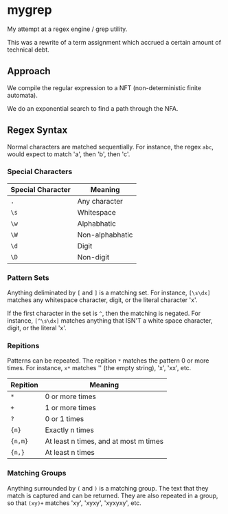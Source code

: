 # mygrep
My attempt at a regex engine / grep utility.

This was a rewrite of a term assignment which accrued a certain amount of technical debt.

## Approach

We compile the regular expression to a NFT (non-deterministic finite automata).

We do an exponential search to find a path through the NFA.

## Regex Syntax

Normal characters are matched sequentially.
For instance, the regex `abc`, would expect to match 'a', then 'b', then 'c'.

### Special Characters

| Special Character | Meaning                    |
|-------------------|----------------------------|
| `.`               | Any character              |
| `\s`              | Whitespace                 |
| `\w`              | Alphabhatic                |
| `\W`              | Non-alphabhatic            |
| `\d`              | Digit                      |
| `\D`              | Non-digit                  |


### Pattern Sets

Anything deliminated by `[` and `]` is a matching set.
For instance, `[\s\dx]` matches any whitespace character, digit, or the literal character 'x'.

If the first character in the set is `^`, then the matching is negated.
For instance, `[^\s\dx]` matches anything that ISN'T a white space character, digit, or the literal 'x'.

### Repitions

Patterns can be repeated.
The repition `*` matches the pattern 0 or more times.
For instance, `x*` matches '' (the empty string), 'x', 'xx', etc.

| Repition    | Meaning                               |
|-------------|---------------------------------------|
| `*`         | 0 or more times                       |
| `+`         | 1 or more times                       |
| `?`         | 0 or 1 times                          |
| `{n}`       | Exactly n times                       |
| `{n,m}`     | At least n times, and at most m times |
| `{n,}`      | At least n times                      |

### Matching Groups

Anything surrounded by `(` and `)` is a matching group.
The text that they match is captured and can be returned.
They are also repeated in a group, so that `(xy)+` matches 'xy', 'xyxy', 'xyxyxy', etc.


